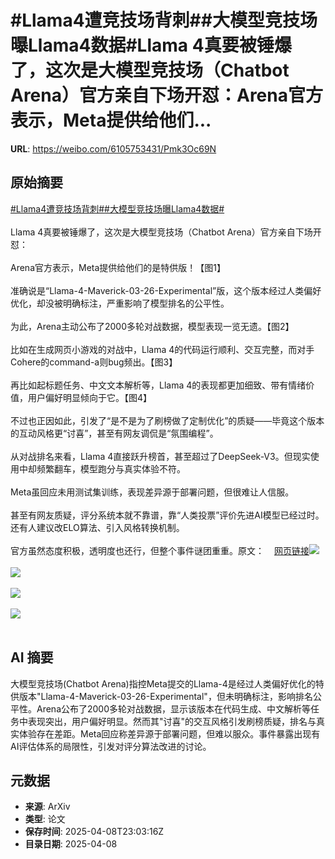 # #Llama4遭竞技场背刺##大模型竞技场曝Llama4数据#Llama 4真要被锤爆了，这次是大模型竞技场（Chatbot Arena）官方亲自下场开怼：Arena官方表示，Meta提供给他们...

**URL**: https://weibo.com/6105753431/Pmk3Oc69N

## 原始摘要

<a href="https://m.weibo.cn/search?containerid=231522type%3D1%26t%3D10%26q%3D%23Llama4%E9%81%AD%E7%AB%9E%E6%8A%80%E5%9C%BA%E8%83%8C%E5%88%BA%23&amp;extparam=%23Llama4%E9%81%AD%E7%AB%9E%E6%8A%80%E5%9C%BA%E8%83%8C%E5%88%BA%23" data-hide=""><span class="surl-text">#Llama4遭竞技场背刺#</span></a><a href="https://m.weibo.cn/search?containerid=231522type%3D1%26t%3D10%26q%3D%23%E5%A4%A7%E6%A8%A1%E5%9E%8B%E7%AB%9E%E6%8A%80%E5%9C%BA%E6%9B%9DLlama4%E6%95%B0%E6%8D%AE%23&amp;extparam=%23%E5%A4%A7%E6%A8%A1%E5%9E%8B%E7%AB%9E%E6%8A%80%E5%9C%BA%E6%9B%9DLlama4%E6%95%B0%E6%8D%AE%23" data-hide=""><span class="surl-text">#大模型竞技场曝Llama4数据#</span></a><br><br>Llama 4真要被锤爆了，这次是大模型竞技场（Chatbot Arena）官方亲自下场开怼：<br><br>Arena官方表示，Meta提供给他们的是特供版！【图1】<br><br>准确说是“Llama-4-Maverick-03-26-Experimental”版，这个版本经过人类偏好优化，却没被明确标注，严重影响了模型排名的公平性。<br><br>为此，Arena主动公布了2000多轮对战数据，模型表现一览无遗。【图2】<br><br>比如在生成网页小游戏的对战中，Llama 4的代码运行顺利、交互完整，而对手Cohere的command-a则bug频出。【图3】<br><br>再比如起标题任务、中文文本解析等，Llama 4的表现都更加细致、带有情绪价值，用户偏好明显倾向于它。【图4】<br><br>不过也正因如此，引发了“是不是为了刷榜做了定制优化”的质疑——毕竟这个版本的互动风格更“讨喜”，甚至有网友调侃是“氛围编程”。<br><br>从对战排名来看，Llama 4直接跃升榜首，甚至超过了DeepSeek-V3。但现实使用中却频繁翻车，模型跑分与真实体验不符。<br><br>Meta虽回应未用测试集训练，表现差异源于部署问题，但很难让人信服。<br><br>甚至有网友质疑，评分系统本就不靠谱，靠“人类投票”评价先进AI模型已经过时。还有人建议改ELO算法、引入风格转换机制。<br><br>官方虽然态度积极，透明度也还行，但整个事件谜团重重。原文：<a href="https://weibo.cn/sinaurl?u=https%3A%2F%2Fmp.weixin.qq.com%2Fs%2FFcJ2_Bi9w5j_707cCgmsgw" data-hide=""><span class="url-icon"><img style="width: 1rem;height: 1rem" src="https://h5.sinaimg.cn/upload/2015/09/25/3/timeline_card_small_web_default.png" referrerpolicy="no-referrer"></span><span class="surl-text">网页链接</span></a><img style="" src="https://tvax2.sinaimg.cn/large/006Fd7o3gy1i09ibmq4c1j30te0ju7fz.jpg" referrerpolicy="no-referrer"><br><br><img style="" src="https://tvax1.sinaimg.cn/large/006Fd7o3gy1i09ibo178lj30ti0jstgq.jpg" referrerpolicy="no-referrer"><br><br><img style="" src="https://tvax2.sinaimg.cn/large/006Fd7o3gy1i09ibt1tdhg30jo0a4gnx.gif" referrerpolicy="no-referrer"><br><br><img style="" src="https://tvax4.sinaimg.cn/large/006Fd7o3gy1i09ibw6a5zg30hs0b44qs.gif" referrerpolicy="no-referrer"><br><br>

## AI 摘要

大模型竞技场(Chatbot Arena)指控Meta提交的Llama-4是经过人类偏好优化的特供版本"Llama-4-Maverick-03-26-Experimental"，但未明确标注，影响排名公平性。Arena公布了2000多轮对战数据，显示该版本在代码生成、中文解析等任务中表现突出，用户偏好明显。然而其"讨喜"的交互风格引发刷榜质疑，排名与真实体验存在差距。Meta回应称差异源于部署问题，但难以服众。事件暴露出现有AI评估体系的局限性，引发对评分算法改进的讨论。

## 元数据

- **来源**: ArXiv
- **类型**: 论文
- **保存时间**: 2025-04-08T23:03:16Z
- **目录日期**: 2025-04-08

